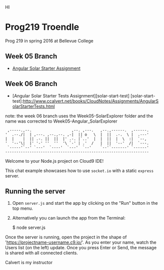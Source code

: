HI 

# Prog219 Troendle

Prog 219 in spring 2016 at Bellevue College

## Week 05 Branch

- [Angular Solar Starter Assignment][solar-start]

[solar-start]:http://www.ccalvert.net/books/CloudNotes/Assignments/AngularSolarStarter.html

## Week 06 Branch

- [Angular Solar Starter Tests Assignment][solar-start-test]
[solar-start-test]:http://www.ccalvert.net/books/CloudNotes/Assignments/AngularSolarStarterTests.html

note: the week 06 branch uses the Week05-SolarExplorer folder and the name was corrected to Week05-Angular_SolarExplorer




     ,-----.,--.                  ,--. ,---.   ,--.,------.  ,------.
    '  .--./|  | ,---. ,--.,--. ,-|  || o   \  |  ||  .-.  \ |  .---'
    |  |    |  || .-. ||  ||  |' .-. |`..'  |  |  ||  |  \  :|  `--, 
    '  '--'\|  |' '-' ''  ''  '\ `-' | .'  /   |  ||  '--'  /|  `---.
     `-----'`--' `---'  `----'  `---'  `--'    `--'`-------' `------'
    ----------------------------------------------------------------- 


Welcome to your Node.js project on Cloud9 IDE!

This chat example showcases how to use `socket.io` with a static `express` server.

## Running the server

1) Open `server.js` and start the app by clicking on the "Run" button in the top menu.

2) Alternatively you can launch the app from the Terminal:

    $ node server.js

Once the server is running, open the project in the shape of 'https://projectname-username.c9.io/'. As you enter your name, watch the Users list (on the left) update. Once you press Enter or Send, the message is shared with all connected clients.

Calvert is my instructor

